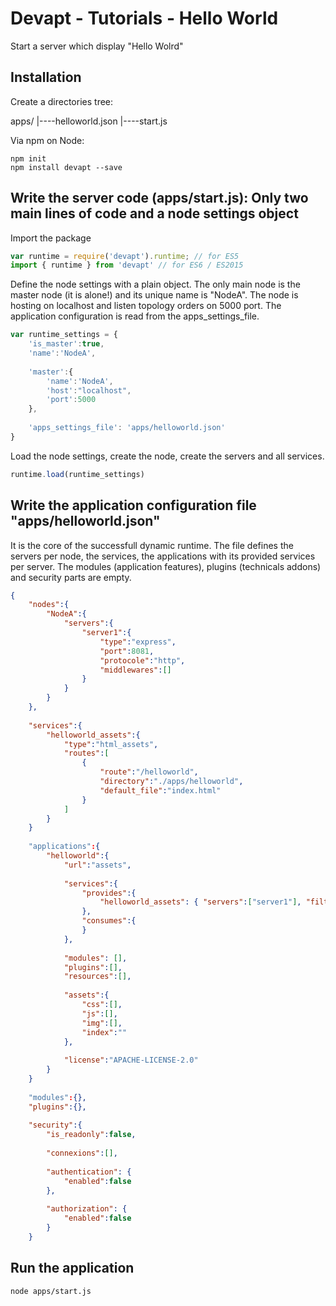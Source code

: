 # Devapt - Tutorials - Hello World

Start a server which display "Hello Wolrd"


## Installation

Create a directories tree:

apps/
|----helloworld.json
|----start.js

Via npm on Node:

```
npm init
npm install devapt --save
```


## Write the server code (apps/start.js): Only two main lines of code and a node settings object

Import the package
```js
var runtime = require('devapt').runtime; // for ES5
import { runtime } from 'devapt' // for ES6 / ES2015
```

Define the node settings with a plain object.
The only main node is the master node (it is alone!) and its unique name is "NodeA".
The node is hosting on localhost and listen topology orders on 5000 port.
The application configuration is read from the apps_settings_file.
```js
var runtime_settings = {
	'is_master':true,
	'name':'NodeA',
	
	'master':{
		'name':'NodeA',
		'host':"localhost",
		'port':5000
	},
	
	'apps_settings_file': 'apps/helloworld.json'
}
```

Load the node settings, create the node, create the servers and all services.
```js
runtime.load(runtime_settings)

```


## Write the application configuration file "apps/helloworld.json"

It is the core of the successfull dynamic runtime.
The file defines the servers per node, the services, the applications with its provided services per server.
The modules (application features), plugins (technicals addons) and security parts are empty.
```json
{
	"nodes":{
		"NodeA":{
			"servers":{
				"server1":{
					"type":"express",
					"port":8081,
					"protocole":"http",
					"middlewares":[]
				}
			}
		}
	},
	
	"services":{
		"helloworld_assets":{
			"type":"html_assets",
			"routes":[
				{
					"route":"/helloworld",
					"directory":"./apps/helloworld",
					"default_file":"index.html"
				}
			]
		}
	}
	
	"applications":{
		"helloworld":{
			"url":"assets",
			
			"services":{
				"provides":{
					"helloworld_assets": { "servers":["server1"], "filters":["*"] }
				},
				"consumes":{
				}
			},
			
			"modules": [],
			"plugins":[],
			"resources":[],
			
			"assets":{
				"css":[],
				"js":[],
				"img":[],
				"index":""
			},
			
			"license":"APACHE-LICENSE-2.0"
		}
	}
	
	"modules":{},
	"plugins":{},
	
	"security":{
		"is_readonly":false,
		
		"connexions":[],
		
		"authentication": {
			"enabled":false
		},
		
		"authorization": {
			"enabled":false
		}
	}
```


## Run the application

```
node apps/start.js
```
